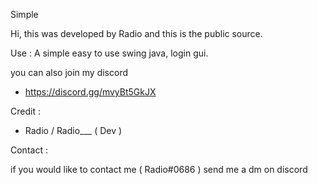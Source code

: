 Simple 

Hi, this was developed by Radio and this is the
public source.

Use : A simple easy to use swing java, login gui.

you can also join my discord
* https://discord.gg/mvyBt5GkJX

Credit :

* Radio / Radio___ ( Dev )                       
                          
Contact :

if you would like to contact me ( Radio#0686 ) send me a dm
on discord
                                       
